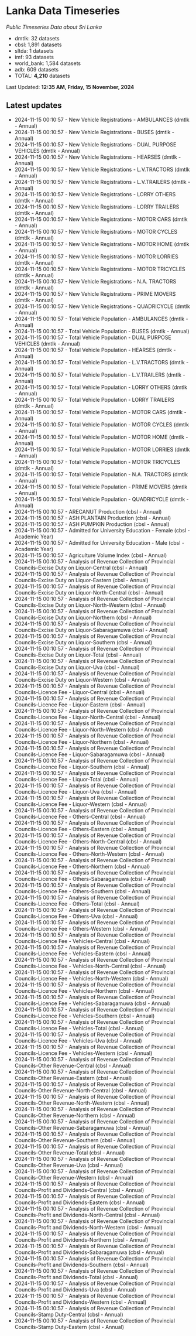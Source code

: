 # Lanka Data Timeseries
*Public Timeseries Data about Sri Lanka*

* dmtlk: 32 datasets
* cbsl: 1,891 datasets
* sltda: 1 datasets
* imf: 93 datasets
* world_bank: 1,584 datasets
* adb: 609 datasets
* TOTAL: **4,210** datasets

Last Updated: **12:35 AM, Friday, 15 November, 2024**

## Latest updates

* 2024-11-15 00:10:57 - New Vehicle Registrations - AMBULANCES (dmtlk - Annual)
* 2024-11-15 00:10:57 - New Vehicle Registrations - BUSES (dmtlk - Annual)
* 2024-11-15 00:10:57 - New Vehicle Registrations - DUAL PURPOSE VEHICLES (dmtlk - Annual)
* 2024-11-15 00:10:57 - New Vehicle Registrations - HEARSES (dmtlk - Annual)
* 2024-11-15 00:10:57 - New Vehicle Registrations - L.V.TRACTORS (dmtlk - Annual)
* 2024-11-15 00:10:57 - New Vehicle Registrations - L.V.TRAILERS (dmtlk - Annual)
* 2024-11-15 00:10:57 - New Vehicle Registrations - LORRY OTHERS (dmtlk - Annual)
* 2024-11-15 00:10:57 - New Vehicle Registrations - LORRY TRAILERS (dmtlk - Annual)
* 2024-11-15 00:10:57 - New Vehicle Registrations - MOTOR CARS (dmtlk - Annual)
* 2024-11-15 00:10:57 - New Vehicle Registrations - MOTOR CYCLES (dmtlk - Annual)
* 2024-11-15 00:10:57 - New Vehicle Registrations - MOTOR HOME (dmtlk - Annual)
* 2024-11-15 00:10:57 - New Vehicle Registrations - MOTOR LORRIES (dmtlk - Annual)
* 2024-11-15 00:10:57 - New Vehicle Registrations - MOTOR TRICYCLES (dmtlk - Annual)
* 2024-11-15 00:10:57 - New Vehicle Registrations - N.A. TRACTORS (dmtlk - Annual)
* 2024-11-15 00:10:57 - New Vehicle Registrations - PRIME MOVERS (dmtlk - Annual)
* 2024-11-15 00:10:57 - New Vehicle Registrations - QUADRICYCLE (dmtlk - Annual)
* 2024-11-15 00:10:57 - Total Vehicle Population - AMBULANCES (dmtlk - Annual)
* 2024-11-15 00:10:57 - Total Vehicle Population - BUSES (dmtlk - Annual)
* 2024-11-15 00:10:57 - Total Vehicle Population - DUAL PURPOSE VEHICLES (dmtlk - Annual)
* 2024-11-15 00:10:57 - Total Vehicle Population - HEARSES (dmtlk - Annual)
* 2024-11-15 00:10:57 - Total Vehicle Population - L.V.TRACTORS (dmtlk - Annual)
* 2024-11-15 00:10:57 - Total Vehicle Population - L.V.TRAILERS (dmtlk - Annual)
* 2024-11-15 00:10:57 - Total Vehicle Population - LORRY OTHERS (dmtlk - Annual)
* 2024-11-15 00:10:57 - Total Vehicle Population - LORRY TRAILERS (dmtlk - Annual)
* 2024-11-15 00:10:57 - Total Vehicle Population - MOTOR CARS (dmtlk - Annual)
* 2024-11-15 00:10:57 - Total Vehicle Population - MOTOR CYCLES (dmtlk - Annual)
* 2024-11-15 00:10:57 - Total Vehicle Population - MOTOR HOME (dmtlk - Annual)
* 2024-11-15 00:10:57 - Total Vehicle Population - MOTOR LORRIES (dmtlk - Annual)
* 2024-11-15 00:10:57 - Total Vehicle Population - MOTOR TRICYCLES (dmtlk - Annual)
* 2024-11-15 00:10:57 - Total Vehicle Population - N.A. TRACTORS (dmtlk - Annual)
* 2024-11-15 00:10:57 - Total Vehicle Population - PRIME MOVERS (dmtlk - Annual)
* 2024-11-15 00:10:57 - Total Vehicle Population - QUADRICYCLE (dmtlk - Annual)
* 2024-11-15 00:10:57 - ARECANUT Production (cbsl - Annual)
* 2024-11-15 00:10:57 - ASH PLANTAIN Production (cbsl - Annual)
* 2024-11-15 00:10:57 - ASH PUMPKIN Production (cbsl - Annual)
* 2024-11-15 00:10:57 - Admitted for University Education - Female (cbsl - Academic Year)
* 2024-11-15 00:10:57 - Admitted for University Education - Male (cbsl - Academic Year)
* 2024-11-15 00:10:57 - Agriculture Volume Index (cbsl - Annual)
* 2024-11-15 00:10:57 - Analysis of Revenue Collection of Provincial Councils-Excise Duty on Liquor-Central (cbsl - Annual)
* 2024-11-15 00:10:57 - Analysis of Revenue Collection of Provincial Councils-Excise Duty on Liquor-Eastern (cbsl - Annual)
* 2024-11-15 00:10:57 - Analysis of Revenue Collection of Provincial Councils-Excise Duty on Liquor-North-Central (cbsl - Annual)
* 2024-11-15 00:10:57 - Analysis of Revenue Collection of Provincial Councils-Excise Duty on Liquor-North-Western (cbsl - Annual)
* 2024-11-15 00:10:57 - Analysis of Revenue Collection of Provincial Councils-Excise Duty on Liquor-Northern (cbsl - Annual)
* 2024-11-15 00:10:57 - Analysis of Revenue Collection of Provincial Councils-Excise Duty on Liquor-Sabaragamuwa (cbsl - Annual)
* 2024-11-15 00:10:57 - Analysis of Revenue Collection of Provincial Councils-Excise Duty on Liquor-Southern (cbsl - Annual)
* 2024-11-15 00:10:57 - Analysis of Revenue Collection of Provincial Councils-Excise Duty on Liquor-Total (cbsl - Annual)
* 2024-11-15 00:10:57 - Analysis of Revenue Collection of Provincial Councils-Excise Duty on Liquor-Uva (cbsl - Annual)
* 2024-11-15 00:10:57 - Analysis of Revenue Collection of Provincial Councils-Excise Duty on Liquor-Western (cbsl - Annual)
* 2024-11-15 00:10:57 - Analysis of Revenue Collection of Provincial Councils-Licence Fee - Liquor-Central (cbsl - Annual)
* 2024-11-15 00:10:57 - Analysis of Revenue Collection of Provincial Councils-Licence Fee - Liquor-Eastern (cbsl - Annual)
* 2024-11-15 00:10:57 - Analysis of Revenue Collection of Provincial Councils-Licence Fee - Liquor-North-Central (cbsl - Annual)
* 2024-11-15 00:10:57 - Analysis of Revenue Collection of Provincial Councils-Licence Fee - Liquor-North-Western (cbsl - Annual)
* 2024-11-15 00:10:57 - Analysis of Revenue Collection of Provincial Councils-Licence Fee - Liquor-Northern (cbsl - Annual)
* 2024-11-15 00:10:57 - Analysis of Revenue Collection of Provincial Councils-Licence Fee - Liquor-Sabaragamuwa (cbsl - Annual)
* 2024-11-15 00:10:57 - Analysis of Revenue Collection of Provincial Councils-Licence Fee - Liquor-Southern (cbsl - Annual)
* 2024-11-15 00:10:57 - Analysis of Revenue Collection of Provincial Councils-Licence Fee - Liquor-Total (cbsl - Annual)
* 2024-11-15 00:10:57 - Analysis of Revenue Collection of Provincial Councils-Licence Fee - Liquor-Uva (cbsl - Annual)
* 2024-11-15 00:10:57 - Analysis of Revenue Collection of Provincial Councils-Licence Fee - Liquor-Western (cbsl - Annual)
* 2024-11-15 00:10:57 - Analysis of Revenue Collection of Provincial Councils-Licence Fee - Others-Central (cbsl - Annual)
* 2024-11-15 00:10:57 - Analysis of Revenue Collection of Provincial Councils-Licence Fee - Others-Eastern (cbsl - Annual)
* 2024-11-15 00:10:57 - Analysis of Revenue Collection of Provincial Councils-Licence Fee - Others-North-Central (cbsl - Annual)
* 2024-11-15 00:10:57 - Analysis of Revenue Collection of Provincial Councils-Licence Fee - Others-North-Western (cbsl - Annual)
* 2024-11-15 00:10:57 - Analysis of Revenue Collection of Provincial Councils-Licence Fee - Others-Northern (cbsl - Annual)
* 2024-11-15 00:10:57 - Analysis of Revenue Collection of Provincial Councils-Licence Fee - Others-Sabaragamuwa (cbsl - Annual)
* 2024-11-15 00:10:57 - Analysis of Revenue Collection of Provincial Councils-Licence Fee - Others-Southern (cbsl - Annual)
* 2024-11-15 00:10:57 - Analysis of Revenue Collection of Provincial Councils-Licence Fee - Others-Total (cbsl - Annual)
* 2024-11-15 00:10:57 - Analysis of Revenue Collection of Provincial Councils-Licence Fee - Others-Uva (cbsl - Annual)
* 2024-11-15 00:10:57 - Analysis of Revenue Collection of Provincial Councils-Licence Fee - Others-Western (cbsl - Annual)
* 2024-11-15 00:10:57 - Analysis of Revenue Collection of Provincial Councils-Licence Fee - Vehicles-Central (cbsl - Annual)
* 2024-11-15 00:10:57 - Analysis of Revenue Collection of Provincial Councils-Licence Fee - Vehicles-Eastern (cbsl - Annual)
* 2024-11-15 00:10:57 - Analysis of Revenue Collection of Provincial Councils-Licence Fee - Vehicles-North-Central (cbsl - Annual)
* 2024-11-15 00:10:57 - Analysis of Revenue Collection of Provincial Councils-Licence Fee - Vehicles-North-Western (cbsl - Annual)
* 2024-11-15 00:10:57 - Analysis of Revenue Collection of Provincial Councils-Licence Fee - Vehicles-Northern (cbsl - Annual)
* 2024-11-15 00:10:57 - Analysis of Revenue Collection of Provincial Councils-Licence Fee - Vehicles-Sabaragamuwa (cbsl - Annual)
* 2024-11-15 00:10:57 - Analysis of Revenue Collection of Provincial Councils-Licence Fee - Vehicles-Southern (cbsl - Annual)
* 2024-11-15 00:10:57 - Analysis of Revenue Collection of Provincial Councils-Licence Fee - Vehicles-Total (cbsl - Annual)
* 2024-11-15 00:10:57 - Analysis of Revenue Collection of Provincial Councils-Licence Fee - Vehicles-Uva (cbsl - Annual)
* 2024-11-15 00:10:57 - Analysis of Revenue Collection of Provincial Councils-Licence Fee - Vehicles-Western (cbsl - Annual)
* 2024-11-15 00:10:57 - Analysis of Revenue Collection of Provincial Councils-Other Revenue-Central (cbsl - Annual)
* 2024-11-15 00:10:57 - Analysis of Revenue Collection of Provincial Councils-Other Revenue-Eastern (cbsl - Annual)
* 2024-11-15 00:10:57 - Analysis of Revenue Collection of Provincial Councils-Other Revenue-North-Central (cbsl - Annual)
* 2024-11-15 00:10:57 - Analysis of Revenue Collection of Provincial Councils-Other Revenue-North-Western (cbsl - Annual)
* 2024-11-15 00:10:57 - Analysis of Revenue Collection of Provincial Councils-Other Revenue-Northern (cbsl - Annual)
* 2024-11-15 00:10:57 - Analysis of Revenue Collection of Provincial Councils-Other Revenue-Sabaragamuwa (cbsl - Annual)
* 2024-11-15 00:10:57 - Analysis of Revenue Collection of Provincial Councils-Other Revenue-Southern (cbsl - Annual)
* 2024-11-15 00:10:57 - Analysis of Revenue Collection of Provincial Councils-Other Revenue-Total (cbsl - Annual)
* 2024-11-15 00:10:57 - Analysis of Revenue Collection of Provincial Councils-Other Revenue-Uva (cbsl - Annual)
* 2024-11-15 00:10:57 - Analysis of Revenue Collection of Provincial Councils-Other Revenue-Western (cbsl - Annual)
* 2024-11-15 00:10:57 - Analysis of Revenue Collection of Provincial Councils-Profit and Dividends-Central (cbsl - Annual)
* 2024-11-15 00:10:57 - Analysis of Revenue Collection of Provincial Councils-Profit and Dividends-Eastern (cbsl - Annual)
* 2024-11-15 00:10:57 - Analysis of Revenue Collection of Provincial Councils-Profit and Dividends-North-Central (cbsl - Annual)
* 2024-11-15 00:10:57 - Analysis of Revenue Collection of Provincial Councils-Profit and Dividends-North-Western (cbsl - Annual)
* 2024-11-15 00:10:57 - Analysis of Revenue Collection of Provincial Councils-Profit and Dividends-Northern (cbsl - Annual)
* 2024-11-15 00:10:57 - Analysis of Revenue Collection of Provincial Councils-Profit and Dividends-Sabaragamuwa (cbsl - Annual)
* 2024-11-15 00:10:57 - Analysis of Revenue Collection of Provincial Councils-Profit and Dividends-Southern (cbsl - Annual)
* 2024-11-15 00:10:57 - Analysis of Revenue Collection of Provincial Councils-Profit and Dividends-Total (cbsl - Annual)
* 2024-11-15 00:10:57 - Analysis of Revenue Collection of Provincial Councils-Profit and Dividends-Uva (cbsl - Annual)
* 2024-11-15 00:10:57 - Analysis of Revenue Collection of Provincial Councils-Profit and Dividends-Western (cbsl - Annual)
* 2024-11-15 00:10:57 - Analysis of Revenue Collection of Provincial Councils-Stamp Duty-Central (cbsl - Annual)
* 2024-11-15 00:10:57 - Analysis of Revenue Collection of Provincial Councils-Stamp Duty-Eastern (cbsl - Annual)
